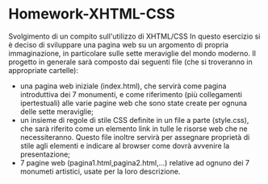 # Homework-XHTML-CSS
Svolgimento di un compito sull'utilizzo di XHTML/CSS
In questo esercizio si è deciso di sviluppare una pagina web su un argomento di propria immaginazione, in particolare sulle sette meraviglie del mondo moderno.
Il progetto in generale sarà composto dai seguenti file (che si troveranno in appropriate cartelle):
- una pagina web iniziale (index.html), che servirà come pagina introduttiva dei 7 monumenti, e come riferimento (più collegamenti ipertestuali) alle varie pagine web     che sono state create per ognuna delle sette meraviglie;
- un insieme di regole di stile CSS definite in un file a parte (style.css), che sarà riferito come un elemento link in tulle le risorse web che ne necessiteranno.         Questo file inoltre servirà per assegnare proprietà di stile agli elementi e indicare al browser come dovrà avvenire la presentazione;
- 7 pagine web (pagina1.html,pagina2.html,...) relative ad ognuno dei 7 monumeti artistici, usate per la loro descrizione.
